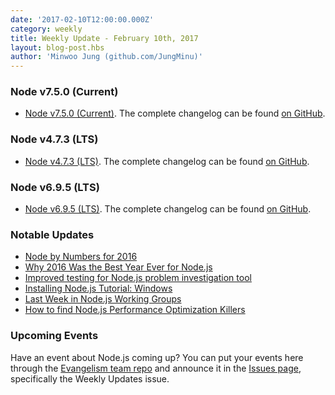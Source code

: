 ```yaml
---
date: '2017-02-10T12:00:00.000Z'
category: weekly
title: Weekly Update - February 10th, 2017
layout: blog-post.hbs
author: 'Minwoo Jung (github.com/JungMinu)'
---
```


### Node v7.5.0 (Current)

- [Node v7.5.0 (Current)](https://nodejs.org/en/blog/release/v7.5.0/). The complete changelog can be found [on GitHub](https://github.com/nodejs/node/blob/main/doc/changelogs/CHANGELOG_V7.md#7.5.0).

### Node v4.7.3 (LTS)

- [Node v4.7.3 (LTS)](https://nodejs.org/en/blog/release/v4.7.3/). The complete changelog can be found [on GitHub](https://github.com/nodejs/node/blob/main/doc/changelogs/CHANGELOG_V4.md#4.7.3).

### Node v6.9.5 (LTS)

- [Node v6.9.5 (LTS)](https://nodejs.org/en/blog/release/v6.9.5/). The complete changelog can be found [on GitHub](https://github.com/nodejs/node/blob/main/doc/changelogs/CHANGELOG_V6.md#6.9.5).

### Notable Updates

- [Node by Numbers for 2016](https://nodesource.com/node-by-numbers)
- [Why 2016 Was the Best Year Ever for Node.js](https://nodesource.com/blog/why-2016-was-the-best-year-ever-for-node-js-node-by-numbers-2016)
- [Improved testing for Node.js problem investigation tool](https://developer.ibm.com/node/2017/02/03/improved-testing-for-node-js-problem-investigation-tool/)
- [Installing Node.js Tutorial: Windows](https://nodesource.com/blog/installing-nodejs-tutorial-windows)
- [Last Week in Node.js Working Groups](https://nodesource.com/blog/last-week-in-node-js-working-groups-january-30-2017)
- [How to find Node.js Performance Optimization Killers](https://community.risingstack.com/how-to-find-node-js-performance-optimization-killers/)

### Upcoming Events

Have an event about Node.js coming up? You can put your events here through the [Evangelism team repo](https://github.com/nodejs/evangelism) and announce it in the [Issues page](https://github.com/nodejs/evangelism/issues), specifically the Weekly Updates issue.
